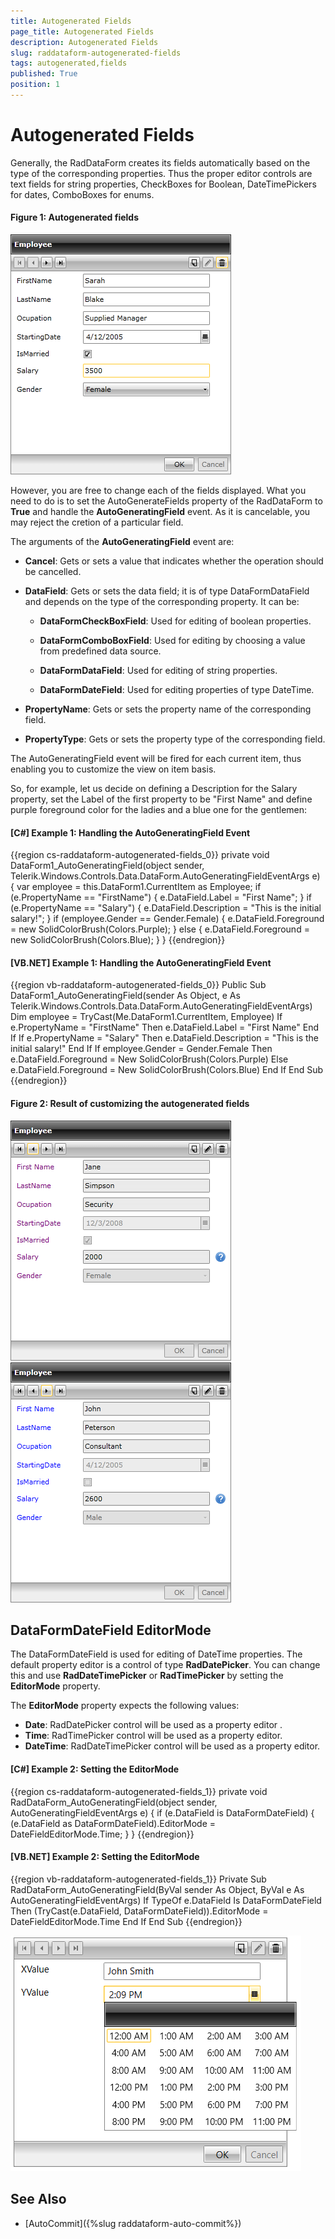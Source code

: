 ```yaml
---
title: Autogenerated Fields
page_title: Autogenerated Fields
description: Autogenerated Fields
slug: raddataform-autogenerated-fields
tags: autogenerated,fields
published: True
position: 1
---
```


# Autogenerated Fields

Generally, the RadDataForm creates its fields automatically based on the type of the corresponding properties. Thus the proper editor controls are text fields for string properties, CheckBoxes for Boolean, DateTimePickers for dates, ComboBoxes for enums.

#### __Figure 1: Autogenerated fields__

![Autogenerated fields](images/RadDataForm_bindToCollection.png)

However, you are free to change each of the fields displayed. What you need to do is to set the AutoGenerateFields property of the RadDataForm to **True** and handle the **AutoGeneratingField** event. As it is cancelable, you may reject the cretion of a particular field.  

The arguments of the **AutoGeneratingField** event are:

* **Cancel**: Gets or sets a value that indicates whether the operation should be cancelled.

* **DataField**: Gets or sets the data field; it is of type DataFormDataField and depends on the type of the corresponding property. It can be:

	* **DataFormCheckBoxField**: Used for editing of boolean properties.

	* **DataFormComboBoxField**: Used for editing by choosing a value from predefined data source.

	* **DataFormDataField**: Used for editing of string properties.

	* **DataFormDateField**: Used for editing properties of type DateTime.

* **PropertyName**: Gets or sets the property name of the corresponding field.

* **PropertyType**: Gets or sets the property type of the corresponding field.

The AutoGeneratingField event will be fired for each current item, thus enabling you to customize the view on item basis. 

So, for example, let us decide on defining a Description for the Salary property, set the Label of the first property to be "First Name" and define purple foreground color for the ladies and a blue one for the gentlemen:

#### __[C#] Example 1: Handling the AutoGeneratingField Event__
{{region cs-raddataform-autogenerated-fields_0}}
	private void DataForm1_AutoGeneratingField(object sender, Telerik.Windows.Controls.Data.DataForm.AutoGeneratingFieldEventArgs e)
	{
	    var employee = this.DataForm1.CurrentItem as Employee;
	    if (e.PropertyName == "FirstName")
	    {
	        e.DataField.Label = "First Name";
	    }
	    if (e.PropertyName == "Salary")
	    {
	        e.DataField.Description = "This is the initial salary!";
	    }
	    if (employee.Gender == Gender.Female)
	    {
	        e.DataField.Foreground = new SolidColorBrush(Colors.Purple);
	    }
	    else
	    {
	        e.DataField.Foreground = new SolidColorBrush(Colors.Blue);
	    }
	}
{{endregion}}

#### __[VB.NET] Example 1: Handling the AutoGeneratingField Event__
{{region vb-raddataform-autogenerated-fields_0}}
	Public Sub DataForm1_AutoGeneratingField(sender As Object, e As Telerik.Windows.Controls.Data.DataForm.AutoGeneratingFieldEventArgs)
	    Dim employee = TryCast(Me.DataForm1.CurrentItem, Employee)
	    If e.PropertyName = "FirstName" Then
	        e.DataField.Label = "First Name"
	    End If
	    If e.PropertyName = "Salary" Then
	        e.DataField.Description = "This is the initial salary!"
	    End If
	    If employee.Gender = Gender.Female Then
	        e.DataField.Foreground = New SolidColorBrush(Colors.Purple)
	    Else
	        e.DataField.Foreground = New SolidColorBrush(Colors.Blue)
	    End If
	End Sub
{{endregion}}

#### __Figure 2: Result of customizing the autogenerated fields__

![Result of customizing the autogenerated fields #1](images/RadDataForm_customizeAutoGeneratedFields.png)
![Result of customizing the autogenerated fields #2](images/RadDataForm_customizeAutoGeneratedFields2.png)

## DataFormDateField EditorMode

The DataFormDateField is used for editing of DateTime properties. The default property editor is a control of type __RadDatePicker__. You can change this and use __RadDateTimePicker__ or __RadTimePicker__ by setting the __EditorMode__ property.

The __EditorMode__ property expects the following values:

* __Date__: RadDatePicker control will be used as a property editor .
* __Time__: RadTimePicker control will be used as a property editor.
* __DateTime__: RadDateTimePicker control will be used as a property editor.

#### __[C#] Example 2: Setting the EditorMode__
{{region cs-raddataform-autogenerated-fields_1}}
	private void RadDataForm_AutoGeneratingField(object sender, AutoGeneratingFieldEventArgs e)
	{
		if (e.DataField is DataFormDateField)
		{
			(e.DataField as DataFormDateField).EditorMode = DateFieldEditorMode.Time;
		}
	}
{{endregion}}

#### __[VB.NET] Example 2: Setting the EditorMode__
{{region vb-raddataform-autogenerated-fields_1}}
	Private Sub RadDataForm_AutoGeneratingField(ByVal sender As Object, ByVal e As AutoGeneratingFieldEventArgs)
		If TypeOf e.DataField Is DataFormDateField Then
			(TryCast(e.DataField, DataFormDateField)).EditorMode = DateFieldEditorMode.Time
		End If
End Sub
{{endregion}}

![Result of customizing the autogenerated fields #3](images/raddataform-autogenerated-fields-0.png)

## See Also

* [AutoCommit]({%slug raddataform-auto-commit%})